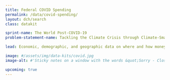 ```yaml
---
title: Federal COVID Spending
permalink: /data/covid-spending/
layout: dch/search
class: datakit

sprint-name: The World Post-COVID-19
problem-statement-name: Tackling the Climate Crisis through Climate-Smart Communities

lead: Economic, demographic, and geographic data on where and how money was dispersed during COVID-19

image: #/assets/img/data-kits/covid.jpg
image-alt: #'Sticky notes on a window with the words &quot;Sorry - Closed. COVID-19&quot;'

upcoming: true
---
```

